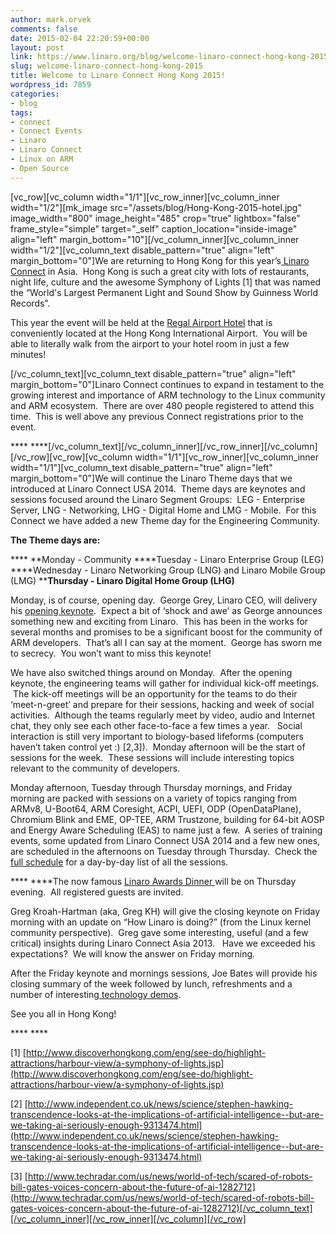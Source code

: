 ```yaml
---
author: mark.orvek
comments: false
date: 2015-02-04 22:20:59+00:00
layout: post
link: https://www.linaro.org/blog/welcome-linaro-connect-hong-kong-2015/
slug: welcome-linaro-connect-hong-kong-2015
title: Welcome to Linaro Connect Hong Kong 2015!
wordpress_id: 7859
categories:
- blog
tags:
- connect
- Connect Events
- Linaro
- Linaro Connect
- Linux on ARM
- Open Source
---
```


[vc_row][vc_column width="1/1"][vc_row_inner][vc_column_inner width="1/2"][mk_image src="/assets/blog/Hong-Kong-2015-hotel.jpg" image_width="800" image_height="485" crop="true" lightbox="false" frame_style="simple" target="_self" caption_location="inside-image" align="left" margin_bottom="10"][/vc_column_inner][vc_column_inner width="1/2"][vc_column_text disable_pattern="true" align="left" margin_bottom="0"]We are returning to Hong Kong for this year’s[ Linaro Connect](http://connect.linaro.org/hkg15/) in Asia.  Hong Kong is such a great city with lots of restaurants, night life, culture and the awesome Symphony of Lights [1] that was named the “World's Largest Permanent Light and Sound Show by Guinness World Records”.

This year the event will be held at the [Regal Airport Hotel](http://www.regalhotel.com/regal-airport-hotel/en/home/home.html) that is conveniently located at the Hong Kong International Airport.  You will be able to literally walk from the airport to your hotel room in just a few minutes!

[/vc_column_text][vc_column_text disable_pattern="true" align="left" margin_bottom="0"]Linaro Connect continues to expand in testament to the growing interest and importance of ARM technology to the Linux community and ARM ecosystem.  There are over 480 people registered to attend this time.  This is well above any previous Connect registrations prior to the event.

**** ****[/vc_column_text][/vc_column_inner][/vc_row_inner][/vc_column][/vc_row][vc_row][vc_column width="1/1"][vc_row_inner][vc_column_inner width="1/1"][vc_column_text disable_pattern="true" align="left" margin_bottom="0"]We will continue the Linaro Theme days that we introduced at Linaro Connect USA 2014.  Theme days are keynotes and sessions focused around the Linaro Segment Groups:  LEG - Enterprise Server, LNG - Networking, LHG - Digital Home and LMG - Mobile.  For this Connect we have added a new Theme day for the Engineering Community.

**The Theme days are:**

**** **Monday - Community
****Tuesday - Linaro Enterprise Group (LEG)
****Wednesday - Linaro Networking Group (LNG) and Linaro Mobile Group (LMG)
****Thursday - Linaro Digital Home Group (LHG)**

Monday, is of course, opening day.  George Grey, Linaro CEO, will delivery his [opening keynote](https://hkg15.pathable.com/meetings/250753).  Expect a bit of ‘shock and awe’ as George announces something new and exciting from Linaro.  This has been in the works for several months and promises to be a significant boost for the community of ARM developers.  That’s all I can say at the moment.  George has sworn me to secrecy.  You won’t want to miss this keynote!

We have also switched things around on Monday.  After the opening keynote, the engineering teams will gather for individual kick-off meetings.  The kick-off meetings will be an opportunity for the teams to do their ‘meet-n-greet’ and prepare for their sessions, hacking and week of social activities.  Although the teams regularly meet by video, audio and Internet chat, they only see each other face-to-face a few times a year.   Social interaction is still very important to biology-based lifeforms (computers haven’t taken control yet :) [2,3]).  Monday afternoon will be the start of sessions for the week.  These sessions will include interesting topics relevant to the community of developers.

Monday afternoon, Tuesday through Thursday mornings, and Friday morning are packed with sessions on a variety of topics ranging from ARMv8, U-Boot64, ARM Coresight, ACPI, UEFI, ODP (OpenDataPlane), Chromium Blink and EME, OP-TEE, ARM Trustzone, building for 64-bit AOSP and Energy Aware Scheduling (EAS) to name just a few.  A series of training events, some updated from Linaro Connect USA 2014 and a few new ones, are scheduled in the afternoons on Tuesday through Thursday.  Check the [full schedule](https://hkg15.pathable.com/meetings) for a day-by-day list of all the sessions.

**** ****The now famous [Linaro Awards Dinner ](http://connect.linaro.org/hkg15/program/socials/)will be on Thursday evening.  All registered guests are invited.

Greg Kroah-Hartman (aka, Greg KH) will give the closing keynote on Friday morning with an update on “How Linaro is doing?” (from the Linux kernel community perspective).  Greg gave some interesting, useful (and a few critical) insights during Linaro Connect Asia 2013.   Have we exceeded his expectations?  We will know the answer on Friday morning.

After the Friday keynote and mornings sessions, Joe Bates will provide his closing summary of the week followed by lunch, refreshments and a number of interesting[ technology demos](http://connect.linaro.org/hkg15/program/demos/).

See you all in Hong Kong!

**** ****

[1] [http://www.discoverhongkong.com/eng/see-do/highlight-attractions/harbour-view/a-symphony-of-lights.jsp](http://www.discoverhongkong.com/eng/see-do/highlight-attractions/harbour-view/a-symphony-of-lights.jsp)

[2] [http://www.independent.co.uk/news/science/stephen-hawking-transcendence-looks-at-the-implications-of-artificial-intelligence--but-are-we-taking-ai-seriously-enough-9313474.html](http://www.independent.co.uk/news/science/stephen-hawking-transcendence-looks-at-the-implications-of-artificial-intelligence--but-are-we-taking-ai-seriously-enough-9313474.html)

[3] [http://www.techradar.com/us/news/world-of-tech/scared-of-robots-bill-gates-voices-concern-about-the-future-of-ai-1282712](http://www.techradar.com/us/news/world-of-tech/scared-of-robots-bill-gates-voices-concern-about-the-future-of-ai-1282712)[/vc_column_text][/vc_column_inner][/vc_row_inner][/vc_column][/vc_row]
